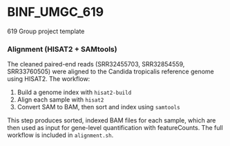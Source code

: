 # BINF_UMGC_619
619 Group project template
### Alignment (HISAT2 + SAMtools)
The cleaned paired-end reads (SRR32455703, SRR32854559, SRR33760505) were aligned to the Candida tropicalis reference genome using HISAT2. The workflow:
1. Build a genome index with `hisat2-build`
2. Align each sample with `hisat2`
3. Convert SAM to BAM, then sort and index using `samtools`

This step produces sorted, indexed BAM files for each sample, which are then used as input for gene-level quantification with featureCounts. The full workflow is included in `alignment.sh`.
 

